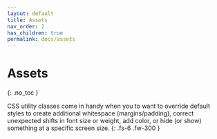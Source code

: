 ```yaml
---
layout: default
title: Assets
nav_order: 2
has_children: true
permalink: docs/assets
---
```


# Assets
{: .no_toc }

CSS utility classes come in handy when you to want to override default styles to create additional whitespace (margins/padding), correct unexpected shifts in font size or weight, add color, or hide (or show) something at a specific screen size.
{: .fs-6 .fw-300 }
